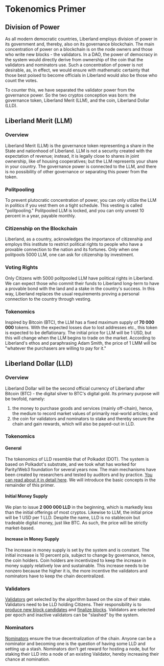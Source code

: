 # Tokenomics Primer

## Division of Power
As all modern democratic countries, Liberland employs division of power in its government and, thereby, also on its governance blockchain. The main concentration of power on a blockchain is on the node owners and those who write new blocks - the validators. In a DAO, the power of democracy in the system would directly derive from ownership of the coin that the validators and nominators use. Such a concentration of power is not desirable, as, in effect, we would ensure with mathematic certainty that those best poised to become officials in Liberland would also be those who count the votes.

To counter this, we have separated the validator power from the governance power. So the two cryptos conception was born: the governance token, Liberland Merit (LLM), and the coin, Liberland Dollar (LLD).

## Liberland Merit (LLM)
### Overview
Liberland Merit (LLM) is the governance token representing a share in the State and nationhood of Liberland. LLM is not a security created with the expectation of revenue; instead, it is legally close to shares in joint ownership, like of housing cooperatives; but the LLM represents your share in your country. The governance power is connected to the LLM, and there is no possibility of other governance or separating this power from the token.

### Politpooling
To prevent plutocratic concentration of power, you can only utilize the LLM in politics if you vest them on a tight schedule. This vesting is called "politpooling." Politpooled LLM is locked, and you can only unvest 10 percent in a year, payable monthly. 

### Citizenship on the Blockchain
Liberland, as a country, acknowledges the importance of citizenship and employs this institute to restrict political rights to people who have a provable connection to the nation and its fortunes. Only when one politpools 5000 LLM, one can ask for citizenship by investment. 

### Voting Rights
Only Citizens with 5000 politpooled LLM have political rights in Liberland. We can expect those who commit their funds to Liberland long-term to have a provable bond with the land and a stake in the country's success. In this way, Liberland replaces the usual requirements proving a personal connection to the country through vesting.

### Tokenomics
Inspired by Bitcoin (BTC), the LLM has a fixed maximum supply of **70 000 000** tokens. With the expected losses due to lost addresses etc., this token is expected to be deflationary. The initial price for LLM will be 1 USD, but this will change when the LLM begins to trade on the market. According to Liberland's ethos and paraphrasing Adam Smith, the price of 1 LMM will be "whatever the purchasers are willing to pay for it."

## Liberland Dollar (LLD)
### Overview
Liberland Dollar will be the second official currency of Liberland after Bitcoin (BTC) - the digital silver to BTC's digital gold. Its primary purpose will be twofold, namely:  
1. the money to purchase goods and services (mainly off-chain), hence, the medium to record market values of primarily real-world articles; and
2. the coin for validators and nominators to stake and thereby secure the chain and gain rewards, which will also be payed-out in LLD.

### Tokenomics
#### General
The tokenomics of LLD resemble that of Polkadot (DOT). The system is based on Polkadot's substrate, and we took what has worked for Parity/Web3 foundation for several years now. The main mechanisms  have been created by researchers and tested by auditors and by practice. [You can read about it in detail here](https://wiki.polkadot.network/docs/maintain-polkadot-parameters). We will introduce the basic concepts in the remainder of this primer.

#### Initial Money Supply
We plan to issue **2 000 000 LLD** in the beginning, which is markedly less than the initial offerings of most cryptos. Likewise to LLM, the initial price will be 1 USD per 1 LLD. Despite the name, LLD is no stablecoin but tradeable digital money, just like BTC. As such, the price will be strictly market-based.

#### Increase in Money Supply
The increase in money supply is set by the system and is constant. The initial increase is 10 percent p/a, subject to change by governance, hence, the coin holders. Coin holders are incentivized to keep the increase in money supply relatively low and sustainable. This increase needs to be nonzero because the higher it is, the more incentive the validators and nominators have to keep the chain decentralized.

### Validators
[Validators](https://wiki.polkadot.network/docs/learn-staking#selection-of-validators) get selected by the algorithm based on the size of their stake. Validators need to be LLD holding Citizens. Their responsibility is to [produce new block candidates](https://wiki.polkadot.network/docs/learn-consensus#block-production-babe) and [finalize blocks](https://wiki.polkadot.network/docs/learn-consensus#finality-gadget-grandpa). Validators are selected per epoch and inactive validators can be "slashed" by the system.

### Nominators
[Nominators](https://wiki.polkadot.network/docs/learn-staking#selection-of-validators) ensure the true decentralization of the chain. Anyone can be a nominator and becoming one is the question of having some LLD and setting up a stash. Nominators don't get reward for hosting a node, but for staking their LLD into a node of an existing Validator, hereby increasing their chance at nomination.

